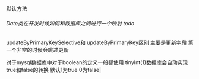 默认方法 

###### Date类在开发时候如何和数据库之间进行一个映射 todo

updateByPrimaryKeySelective和 updateByPrimaryKey区别 主要是更新字段 第一个非空的时候会跳过更新

对于mysql数据库中对于boolean的定义一般都使用 tinyInt(1)数据库会自动实现true和false的转换 默认1为true  0为false|